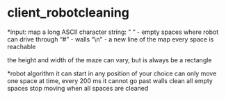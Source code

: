 # client_robotcleaning

*input: map
a long ASCII character string:
“ “ - empty spaces where robot can drive through
“#” - walls
“\n” - a new line of the map
every space is reachable

the height and width of the maze can vary, but is always be a rectangle

*robot algorithm
it can start in any position of your choice
can only move one space at time, every 200 ms
it cannot go past walls
clean all empty spaces
stop moving when all spaces are cleaned
